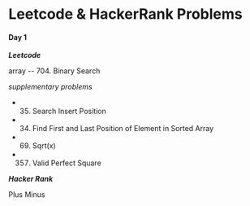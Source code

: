 
# Leetcode & HackerRank Problems  

#### Day 1  

***Leetcode***  

array -- 704. Binary Search  

*supplementary problems*
- 35. Search Insert Position  
- 34. Find First and Last Position of Element in Sorted Array  
- 69. Sqrt(x)
- 357. Valid Perfect Square

***Hacker Rank***  

Plus Minus

